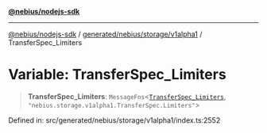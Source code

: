 [**@nebius/nodejs-sdk**](../../../../../README.md)

***

[@nebius/nodejs-sdk](../../../../../README.md) / [generated/nebius/storage/v1alpha1](../README.md) / TransferSpec\_Limiters

# Variable: TransferSpec\_Limiters

> **TransferSpec\_Limiters**: `MessageFns`\<[`TransferSpec_Limiters`](../interfaces/TransferSpec_Limiters.md), `"nebius.storage.v1alpha1.TransferSpec.Limiters"`\>

Defined in: src/generated/nebius/storage/v1alpha1/index.ts:2552
